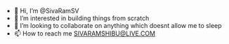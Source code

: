 - 👋 Hi, I’m @SivaRamSV
- 👀 I’m interested in building things from scratch
- 💞️ I’m looking to collaborate on anything which doesnt allow me to sleep 
- 📫 How to reach me SIVARAMSHIBU@LIVE.COM

<!---
SivaRamSV/SivaRamSV is a ✨ special ✨ repository because its `README.md` (this file) appears on your GitHub profile.
You can click the Preview link to take a look at your changes.
--->
